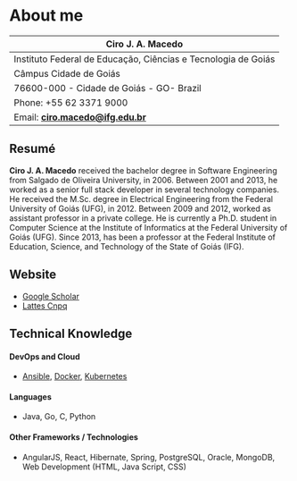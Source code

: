 # About me 

|Ciro J. A. Macedo                                            |
| ----------------------------------------------------------- |
|Instituto Federal de Educação, Ciências e Tecnologia de Goiás|
|Câmpus Cidade de Goiás                                       |
|76600-000 - Cidade de Goiás - GO- Brazil                     |
|Phone: +55 62 3371 9000                                      |
|Email: <b>ciro.macedo@ifg.edu.br</b>                         |
## Resumé
<b>Ciro J. A. Macedo</b> received the bachelor degree in Software Engineering from Salgado de Oliveira University, in 2006. Between 2001 and 2013, he worked as a senior full stack  developer in several technology companies. He received the M.Sc. degree in Electrical Engineering from the Federal University of Goiás (UFG), in 2012. Between 2009 and 2012, worked as assistant professor in a private college. He is currently a Ph.D. student in Computer Science at the Institute of Informatics at the Federal University of Goiás (UFG). Since 2013, has been a professor at the Federal Institute of Education, Science, and Technology of the State of Goiás (IFG).

## Website
- [Google Scholar](https://scholar.google.com.br/citations?user=GMxi-B8AAAAJ)
- [Lattes Cnpq](http://lattes.cnpq.br/7461921402514789)

## Technical Knowledge
#### DevOps and Cloud
- [Ansible](https://www.ansible.com/), [Docker](https://www.docker.com/), [Kubernetes](https://kubernetes.io/)
#### Languages
- Java, Go, C, Python
#### Other Frameworks / Technologies
- AngularJS, React, Hibernate, Spring, PostgreSQL, Oracle, MongoDB, Web Development (HTML, Java Script, CSS) 
